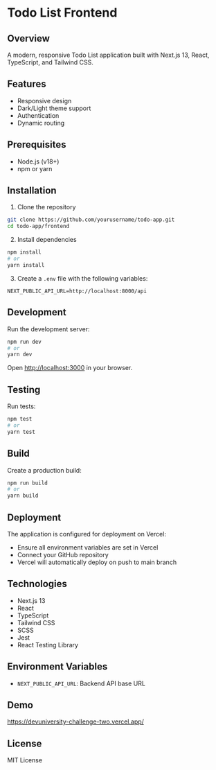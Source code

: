 # Todo List Frontend

## Overview

A modern, responsive Todo List application built with Next.js 13, React, TypeScript, and Tailwind CSS.

## Features

- Responsive design
- Dark/Light theme support
- Authentication
- Dynamic routing

## Prerequisites

- Node.js (v18+)
- npm or yarn

## Installation

1. Clone the repository

```bash
git clone https://github.com/yourusername/todo-app.git
cd todo-app/frontend
```

2. Install dependencies

```bash
npm install
# or
yarn install
```

3. Create a `.env` file with the following variables:

```
NEXT_PUBLIC_API_URL=http://localhost:8000/api
```

## Development

Run the development server:

```bash
npm run dev
# or
yarn dev
```

Open [http://localhost:3000](http://localhost:3000) in your browser.

## Testing

Run tests:

```bash
npm test
# or
yarn test
```

## Build

Create a production build:

```bash
npm run build
# or
yarn build
```

## Deployment

The application is configured for deployment on Vercel:

- Ensure all environment variables are set in Vercel
- Connect your GitHub repository
- Vercel will automatically deploy on push to main branch

## Technologies

- Next.js 13
- React
- TypeScript
- Tailwind CSS
- SCSS
- Jest
- React Testing Library

## Environment Variables

- `NEXT_PUBLIC_API_URL`: Backend API base URL

## Demo

https://devuniversity-challenge-two.vercel.app/

## License

MIT License
